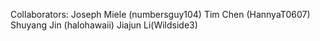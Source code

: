 Collaborators:
Joseph Miele (numbersguy104)
Tim Chen (HannyaT0607)
Shuyang Jin (halohawaii)
Jiajun Li(Wildside3)
